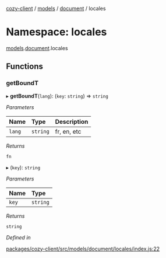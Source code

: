 [cozy-client](../README.md) / [models](models.md) / [document](models.document.md) / locales

# Namespace: locales

[models](models.md).[document](models.document.md).locales

## Functions

### getBoundT

▸ **getBoundT**(`lang`): (`key`: `string`) => `string`

*Parameters*

| Name | Type | Description |
| :------ | :------ | :------ |
| `lang` | `string` | fr, en, etc |

*Returns*

`fn`

▸ (`key`): `string`

*Parameters*

| Name | Type |
| :------ | :------ |
| `key` | `string` |

*Returns*

`string`

*Defined in*

[packages/cozy-client/src/models/document/locales/index.js:22](https://github.com/cozy/cozy-client/blob/master/packages/cozy-client/src/models/document/locales/index.js#L22)
